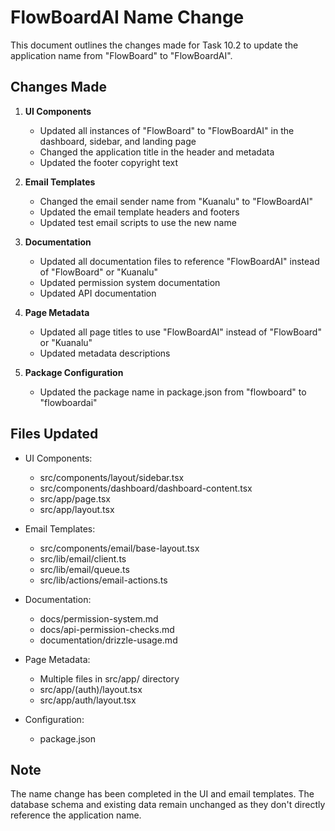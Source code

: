 # FlowBoardAI Name Change

This document outlines the changes made for Task 10.2 to update the application name from "FlowBoard" to "FlowBoardAI".

## Changes Made

1. **UI Components**
   - Updated all instances of "FlowBoard" to "FlowBoardAI" in the dashboard, sidebar, and landing page
   - Changed the application title in the header and metadata
   - Updated the footer copyright text

2. **Email Templates**
   - Changed the email sender name from "Kuanalu" to "FlowBoardAI"
   - Updated the email template headers and footers
   - Updated test email scripts to use the new name

3. **Documentation**
   - Updated all documentation files to reference "FlowBoardAI" instead of "FlowBoard" or "Kuanalu"
   - Updated permission system documentation
   - Updated API documentation

4. **Page Metadata**
   - Updated all page titles to use "FlowBoardAI" instead of "FlowBoard" or "Kuanalu"
   - Updated metadata descriptions

5. **Package Configuration**
   - Updated the package name in package.json from "flowboard" to "flowboardai"

## Files Updated

- UI Components:
  - src/components/layout/sidebar.tsx
  - src/components/dashboard/dashboard-content.tsx
  - src/app/page.tsx
  - src/app/layout.tsx

- Email Templates:
  - src/components/email/base-layout.tsx
  - src/lib/email/client.ts
  - src/lib/email/queue.ts
  - src/lib/actions/email-actions.ts

- Documentation:
  - docs/permission-system.md
  - docs/api-permission-checks.md
  - documentation/drizzle-usage.md

- Page Metadata:
  - Multiple files in src/app/ directory
  - src/app/(auth)/layout.tsx
  - src/app/auth/layout.tsx

- Configuration:
  - package.json

## Note

The name change has been completed in the UI and email templates. The database schema and existing data remain unchanged as they don't directly reference the application name. 